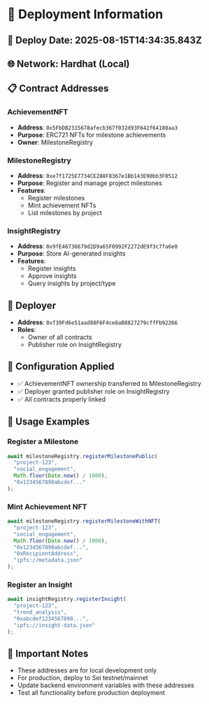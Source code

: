 # 🚀 Deployment Information

## 📅 Deploy Date: 2025-08-15T14:34:35.843Z

## 🌐 Network: Hardhat (Local)

## 📋 Contract Addresses

### AchievementNFT
- **Address**: `0x5FbDB2315678afecb367f032d93F642f64180aa3`
- **Purpose**: ERC721 NFTs for milestone achievements
- **Owner**: MilestoneRegistry

### MilestoneRegistry
- **Address**: `0xe7f1725E7734CE288F8367e1Bb143E90bb3F0512`
- **Purpose**: Register and manage project milestones
- **Features**: 
  - Register milestones
  - Mint achievement NFTs
  - List milestones by project

### InsightRegistry
- **Address**: `0x9fE46736679d2D9a65F0992F2272dE9f3c7fa6e0`
- **Purpose**: Store AI-generated insights
- **Features**:
  - Register insights
  - Approve insights
  - Query insights by project/type

## 👤 Deployer
- **Address**: `0xf39Fd6e51aad88F6F4ce6aB8827279cffFb92266`
- **Roles**: 
  - Owner of all contracts
  - Publisher role on InsightRegistry

## 🔧 Configuration Applied
- ✅ AchievementNFT ownership transferred to MilestoneRegistry
- ✅ Deployer granted publisher role on InsightRegistry
- ✅ All contracts properly linked

## 📝 Usage Examples

### Register a Milestone
```javascript
await milestoneRegistry.registerMilestonePublic(
  "project-123",
  "social_engagement",
  Math.floor(Date.now() / 1000),
  "0x1234567890abcdef..."
);
```

### Mint Achievement NFT
```javascript
await milestoneRegistry.registerMilestoneWithNFT(
  "project-123",
  "social_engagement",
  Math.floor(Date.now() / 1000),
  "0x1234567890abcdef...",
  "0xRecipientAddress",
  "ipfs://metadata.json"
);
```

### Register an Insight
```javascript
await insightRegistry.registerInsight(
  "project-123",
  "trend_analysis",
  "0xabcdef1234567890...",
  "ipfs://insight-data.json"
);
```

## 🚨 Important Notes
- These addresses are for local development only
- For production, deploy to Sei testnet/mainnet
- Update backend environment variables with these addresses
- Test all functionality before production deployment
